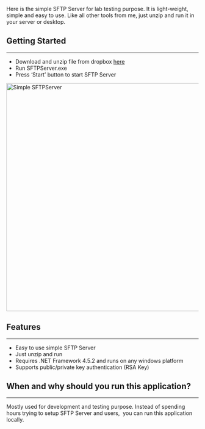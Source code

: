 
Here is the simple SFTP Server for lab testing purpose. It is light-weight, simple and easy to use. Like all other tools from me, just unzip and run it in your server or desktop.

## Getting Started

* * *

  * Download and unzip file from dropbox [here](https://www.dropbox.com/sh/gh42x5vxaq0owdx/AAAepISi_jAOJu3Qk37zLbAqa?dl=0)
  * Run SFTPServer.exe
  * Press &#8216;Start&#8217; button to start SFTP Server

[<img class="aligncenter size-full wp-image-6761" src="/wp-content/uploads/2016/05/Simple-SFTPServer-1.png" alt="Simple SFTPServer" width="960" height="596" />](/wp-content/uploads/2016/05/Simple-SFTPServer-1.png)

## Features

* * *

  * Easy to use simple SFTP Server
  * Just unzip and run
  * Requires .NET Framework 4.5.2 and runs on any windows platform
  * Supports public/private key authentication (RSA Key)

## When and why should you run this application?

* * *

Mostly used for development and testing purpose. Instead of spending hours trying to setup SFTP Server and users,  you can run this application locally.